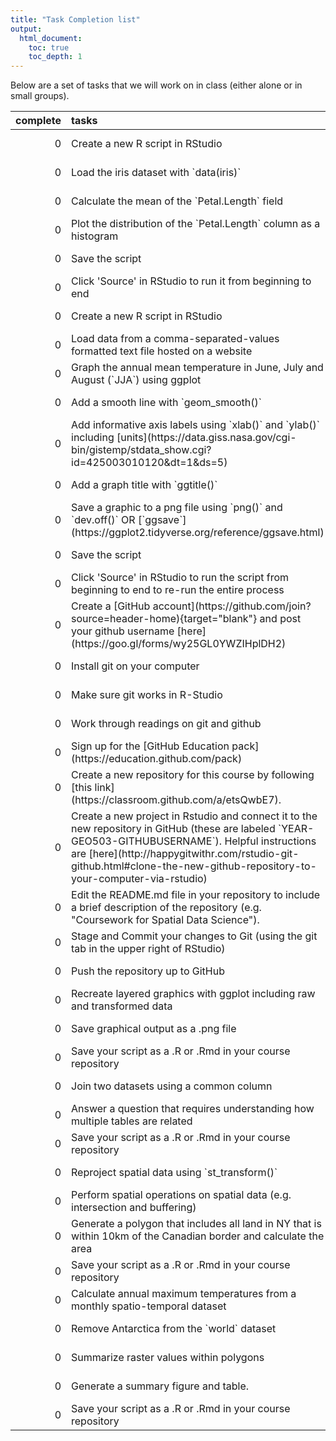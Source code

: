 ```yaml
---
title: "Task Completion list"
output:
  html_document:
    toc: true
    toc_depth: 1
---
```




Below are a set of tasks that we will work on in class (either alone or in small groups).


<table>
 <thead>
  <tr>
   <th style="text-align:right;"> complete </th>
   <th style="text-align:left;"> tasks </th>
   <th style="text-align:left;"> task </th>
   <th style="text-align:left;"> date </th>
  </tr>
 </thead>
<tbody>
  <tr>
   <td style="text-align:right;"> 0 </td>
   <td style="text-align:left;"> Create a new R script in RStudio </td>
   <td style="text-align:left;"> [CS_01](./CS_01.html) </td>
   <td style="text-align:left;"> 2018-08-30 </td>
  </tr>
  <tr>
   <td style="text-align:right;"> 0 </td>
   <td style="text-align:left;"> Load the iris dataset with `data(iris)` </td>
   <td style="text-align:left;"> [CS_01](./CS_01.html) </td>
   <td style="text-align:left;"> 2018-08-30 </td>
  </tr>
  <tr>
   <td style="text-align:right;"> 0 </td>
   <td style="text-align:left;"> Calculate the mean of the `Petal.Length` field </td>
   <td style="text-align:left;"> [CS_01](./CS_01.html) </td>
   <td style="text-align:left;"> 2018-08-30 </td>
  </tr>
  <tr>
   <td style="text-align:right;"> 0 </td>
   <td style="text-align:left;"> Plot the distribution of the `Petal.Length` column as a histogram </td>
   <td style="text-align:left;"> [CS_01](./CS_01.html) </td>
   <td style="text-align:left;"> 2018-08-30 </td>
  </tr>
  <tr>
   <td style="text-align:right;"> 0 </td>
   <td style="text-align:left;"> Save the script </td>
   <td style="text-align:left;"> [CS_01](./CS_01.html) </td>
   <td style="text-align:left;"> 2018-08-30 </td>
  </tr>
  <tr>
   <td style="text-align:right;"> 0 </td>
   <td style="text-align:left;"> Click 'Source' in RStudio to run it from beginning to end </td>
   <td style="text-align:left;"> [CS_01](./CS_01.html) </td>
   <td style="text-align:left;"> 2018-08-30 </td>
  </tr>
  <tr>
   <td style="text-align:right;"> 0 </td>
   <td style="text-align:left;"> Create a new R script in RStudio </td>
   <td style="text-align:left;"> [CS_02](./CS_02.html) </td>
   <td style="text-align:left;"> 2018-09-06 </td>
  </tr>
  <tr>
   <td style="text-align:right;"> 0 </td>
   <td style="text-align:left;"> Load data from a comma-separated-values formatted text file hosted on a website </td>
   <td style="text-align:left;"> [CS_02](./CS_02.html) </td>
   <td style="text-align:left;"> 2018-09-06 </td>
  </tr>
  <tr>
   <td style="text-align:right;"> 0 </td>
   <td style="text-align:left;"> Graph the annual mean temperature in June, July and August (`JJA`) using ggplot </td>
   <td style="text-align:left;"> [CS_02](./CS_02.html) </td>
   <td style="text-align:left;"> 2018-09-06 </td>
  </tr>
  <tr>
   <td style="text-align:right;"> 0 </td>
   <td style="text-align:left;"> Add a smooth line with `geom_smooth()` </td>
   <td style="text-align:left;"> [CS_02](./CS_02.html) </td>
   <td style="text-align:left;"> 2018-09-06 </td>
  </tr>
  <tr>
   <td style="text-align:right;"> 0 </td>
   <td style="text-align:left;"> Add informative axis labels using `xlab()` and `ylab()` including [units](https://data.giss.nasa.gov/cgi-bin/gistemp/stdata_show.cgi?id=425003010120&amp;dt=1&amp;ds=5) </td>
   <td style="text-align:left;"> [CS_02](./CS_02.html) </td>
   <td style="text-align:left;"> 2018-09-06 </td>
  </tr>
  <tr>
   <td style="text-align:right;"> 0 </td>
   <td style="text-align:left;"> Add a graph title with `ggtitle()` </td>
   <td style="text-align:left;"> [CS_02](./CS_02.html) </td>
   <td style="text-align:left;"> 2018-09-06 </td>
  </tr>
  <tr>
   <td style="text-align:right;"> 0 </td>
   <td style="text-align:left;"> Save a graphic to a png file using `png()` and `dev.off()` OR [`ggsave`](https://ggplot2.tidyverse.org/reference/ggsave.html) </td>
   <td style="text-align:left;"> [CS_02](./CS_02.html) </td>
   <td style="text-align:left;"> 2018-09-06 </td>
  </tr>
  <tr>
   <td style="text-align:right;"> 0 </td>
   <td style="text-align:left;"> Save the script </td>
   <td style="text-align:left;"> [CS_02](./CS_02.html) </td>
   <td style="text-align:left;"> 2018-09-06 </td>
  </tr>
  <tr>
   <td style="text-align:right;"> 0 </td>
   <td style="text-align:left;"> Click 'Source' in RStudio to run the script from beginning to end to re-run the entire process </td>
   <td style="text-align:left;"> [CS_02](./CS_02.html) </td>
   <td style="text-align:left;"> 2018-09-06 </td>
  </tr>
  <tr>
   <td style="text-align:right;"> 0 </td>
   <td style="text-align:left;"> Create a [GitHub account](https://github.com/join?source=header-home){target=&quot;blank&quot;} and post your github username [here](https://goo.gl/forms/wy25GL0YWZIHplDH2) </td>
   <td style="text-align:left;"> [TK_01](./TK_01.html) </td>
   <td style="text-align:left;"> 2018-09-06 </td>
  </tr>
  <tr>
   <td style="text-align:right;"> 0 </td>
   <td style="text-align:left;"> Install git on your computer </td>
   <td style="text-align:left;"> [TK_01](./TK_01.html) </td>
   <td style="text-align:left;"> 2018-09-06 </td>
  </tr>
  <tr>
   <td style="text-align:right;"> 0 </td>
   <td style="text-align:left;"> Make sure git works in R-Studio </td>
   <td style="text-align:left;"> [TK_01](./TK_01.html) </td>
   <td style="text-align:left;"> 2018-09-06 </td>
  </tr>
  <tr>
   <td style="text-align:right;"> 0 </td>
   <td style="text-align:left;"> Work through readings on git and github </td>
   <td style="text-align:left;"> [TK_01](./TK_01.html) </td>
   <td style="text-align:left;"> 2018-09-06 </td>
  </tr>
  <tr>
   <td style="text-align:right;"> 0 </td>
   <td style="text-align:left;"> Sign up for the [GitHub Education pack](https://education.github.com/pack) </td>
   <td style="text-align:left;"> [TK_01](./TK_01.html) </td>
   <td style="text-align:left;"> 2018-09-06 </td>
  </tr>
  <tr>
   <td style="text-align:right;"> 0 </td>
   <td style="text-align:left;"> Create a new repository for this course by following [this link](https://classroom.github.com/a/etsQwbE7). </td>
   <td style="text-align:left;"> [TK_02](./TK_02.html) </td>
   <td style="text-align:left;"> 2018-09-11 </td>
  </tr>
  <tr>
   <td style="text-align:right;"> 0 </td>
   <td style="text-align:left;"> Create a new project in Rstudio and connect it to the new repository in GitHub (these are labeled `YEAR-GEO503-GITHUBUSERNAME`). Helpful instructions are [here](http://happygitwithr.com/rstudio-git-github.html#clone-the-new-github-repository-to-your-computer-via-rstudio) </td>
   <td style="text-align:left;"> [TK_02](./TK_02.html) </td>
   <td style="text-align:left;"> 2018-09-11 </td>
  </tr>
  <tr>
   <td style="text-align:right;"> 0 </td>
   <td style="text-align:left;"> Edit the README.md file in your repository to include a brief description of the repository (e.g. &quot;Coursework for Spatial Data Science&quot;). </td>
   <td style="text-align:left;"> [TK_02](./TK_02.html) </td>
   <td style="text-align:left;"> 2018-09-11 </td>
  </tr>
  <tr>
   <td style="text-align:right;"> 0 </td>
   <td style="text-align:left;"> Stage and Commit your changes to Git (using the git tab in the upper right of RStudio) </td>
   <td style="text-align:left;"> [TK_02](./TK_02.html) </td>
   <td style="text-align:left;"> 2018-09-11 </td>
  </tr>
  <tr>
   <td style="text-align:right;"> 0 </td>
   <td style="text-align:left;"> Push the repository up to GitHub </td>
   <td style="text-align:left;"> [TK_02](./TK_02.html) </td>
   <td style="text-align:left;"> 2018-09-11 </td>
  </tr>
  <tr>
   <td style="text-align:right;"> 0 </td>
   <td style="text-align:left;"> Recreate layered graphics with ggplot including raw and transformed data </td>
   <td style="text-align:left;"> [CS_03](./CS_03.html) </td>
   <td style="text-align:left;"> 2018-09-13 </td>
  </tr>
  <tr>
   <td style="text-align:right;"> 0 </td>
   <td style="text-align:left;"> Save graphical output as a .png file </td>
   <td style="text-align:left;"> [CS_03](./CS_03.html) </td>
   <td style="text-align:left;"> 2018-09-13 </td>
  </tr>
  <tr>
   <td style="text-align:right;"> 0 </td>
   <td style="text-align:left;"> Save your script as a .R or .Rmd in your course repository </td>
   <td style="text-align:left;"> [CS_03](./CS_03.html) </td>
   <td style="text-align:left;"> 2018-09-13 </td>
  </tr>
  <tr>
   <td style="text-align:right;"> 0 </td>
   <td style="text-align:left;"> Join two datasets using a common column </td>
   <td style="text-align:left;"> [CS_04](./CS_04.html) </td>
   <td style="text-align:left;"> 2018-09-20 </td>
  </tr>
  <tr>
   <td style="text-align:right;"> 0 </td>
   <td style="text-align:left;"> Answer a question that requires understanding how multiple tables are related </td>
   <td style="text-align:left;"> [CS_04](./CS_04.html) </td>
   <td style="text-align:left;"> 2018-09-20 </td>
  </tr>
  <tr>
   <td style="text-align:right;"> 0 </td>
   <td style="text-align:left;"> Save your script as a .R or .Rmd in your course repository </td>
   <td style="text-align:left;"> [CS_04](./CS_04.html) </td>
   <td style="text-align:left;"> 2018-09-20 </td>
  </tr>
  <tr>
   <td style="text-align:right;"> 0 </td>
   <td style="text-align:left;"> Reproject spatial data using `st_transform()` </td>
   <td style="text-align:left;"> [CS_05](./CS_05.html) </td>
   <td style="text-align:left;"> 2018-09-25 </td>
  </tr>
  <tr>
   <td style="text-align:right;"> 0 </td>
   <td style="text-align:left;"> Perform spatial operations on spatial data (e.g. intersection and buffering) </td>
   <td style="text-align:left;"> [CS_05](./CS_05.html) </td>
   <td style="text-align:left;"> 2018-09-25 </td>
  </tr>
  <tr>
   <td style="text-align:right;"> 0 </td>
   <td style="text-align:left;"> Generate a polygon that includes all land in NY that is within 10km of the Canadian border and calculate the area </td>
   <td style="text-align:left;"> [CS_05](./CS_05.html) </td>
   <td style="text-align:left;"> 2018-09-25 </td>
  </tr>
  <tr>
   <td style="text-align:right;"> 0 </td>
   <td style="text-align:left;"> Save your script as a .R or .Rmd in your course repository </td>
   <td style="text-align:left;"> [CS_05](./CS_05.html) </td>
   <td style="text-align:left;"> 2018-09-25 </td>
  </tr>
  <tr>
   <td style="text-align:right;"> 0 </td>
   <td style="text-align:left;"> Calculate annual maximum temperatures from a monthly spatio-temporal dataset </td>
   <td style="text-align:left;"> [CS_06](./CS_06.html) </td>
   <td style="text-align:left;"> 2018-10-04 </td>
  </tr>
  <tr>
   <td style="text-align:right;"> 0 </td>
   <td style="text-align:left;"> Remove Antarctica from the `world` dataset </td>
   <td style="text-align:left;"> [CS_06](./CS_06.html) </td>
   <td style="text-align:left;"> 2018-10-04 </td>
  </tr>
  <tr>
   <td style="text-align:right;"> 0 </td>
   <td style="text-align:left;"> Summarize raster values within polygons </td>
   <td style="text-align:left;"> [CS_06](./CS_06.html) </td>
   <td style="text-align:left;"> 2018-10-04 </td>
  </tr>
  <tr>
   <td style="text-align:right;"> 0 </td>
   <td style="text-align:left;"> Generate a summary figure and table. </td>
   <td style="text-align:left;"> [CS_06](./CS_06.html) </td>
   <td style="text-align:left;"> 2018-10-04 </td>
  </tr>
  <tr>
   <td style="text-align:right;"> 0 </td>
   <td style="text-align:left;"> Save your script as a .R or .Rmd in your course repository </td>
   <td style="text-align:left;"> [CS_06](./CS_06.html) </td>
   <td style="text-align:left;"> 2018-10-04 </td>
  </tr>
</tbody>
</table>

